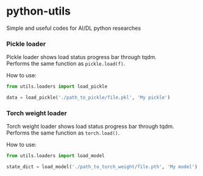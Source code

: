 # python-utils
Simple and useful codes for AI/DL python researches

### Pickle loader
Pickle loader shows load status progress bar through tqdm.  
Performs the same function as `pickle.load(f)`.

How to use:  
```python
from utils.loaders import load_pickle

data = load_pickle('./path_to_pickle/file.pkl', 'My pickle')
```

### Torch weight loader
Torch weight loader shows load status progress bar through tqdm.  
Performs the same function as `torch.load()`.

How to use:  
```python
from utils.loaders import load_model

state_dict = load_model('./path_to_torch_weight/file.pth', 'My model')
```